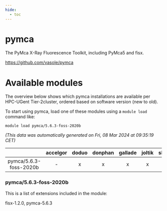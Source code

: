 ```yaml
---
hide:
  - toc
---
```


pymca
=====


The PyMca X-Ray Fluorescence Toolkit, including PyMca5 and fisx.

https://github.com/vasole/pymca
# Available modules


The overview below shows which pymca installations are available per HPC-UGent Tier-2cluster, ordered based on software version (new to old).

To start using pymca, load one of these modules using a `module load` command like:

```shell
module load pymca/5.6.3-foss-2020b
```

*(This data was automatically generated on Fri, 08 Mar 2024 at 09:35:19 CET)*  

| |accelgor|doduo|donphan|gallade|joltik|skitty|
| :---: | :---: | :---: | :---: | :---: | :---: | :---: |
|pymca/5.6.3-foss-2020b|-|x|x|x|x|x|


### pymca/5.6.3-foss-2020b

This is a list of extensions included in the module:

fisx-1.2.0, pymca-5.6.3